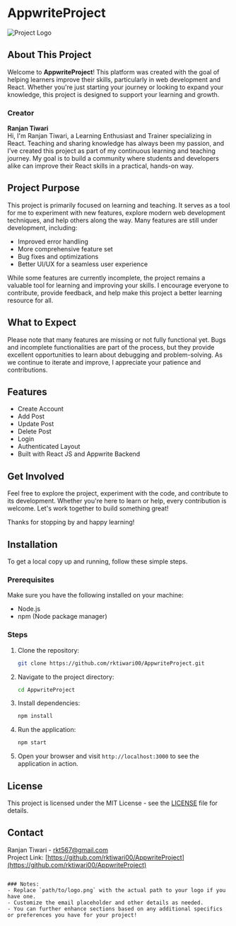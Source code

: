 # AppwriteProject

![Project Logo](path/to/logo.png) <!-- Optional logo -->

## About This Project

Welcome to **AppwriteProject**! This platform was created with the goal of helping learners improve their skills, particularly in web development and React. Whether you're just starting your journey or looking to expand your knowledge, this project is designed to support your learning and growth.

### Creator

**Ranjan Tiwari**  
Hi, I'm Ranjan Tiwari, a Learning Enthusiast and Trainer specializing in React. Teaching and sharing knowledge has always been my passion, and I’ve created this project as part of my continuous learning and teaching journey. My goal is to build a community where students and developers alike can improve their React skills in a practical, hands-on way.

## Project Purpose

This project is primarily focused on learning and teaching. It serves as a tool for me to experiment with new features, explore modern web development techniques, and help others along the way. Many features are still under development, including:

- Improved error handling
- More comprehensive feature set
- Bug fixes and optimizations
- Better UI/UX for a seamless user experience

While some features are currently incomplete, the project remains a valuable tool for learning and improving your skills. I encourage everyone to contribute, provide feedback, and help make this project a better learning resource for all.

## What to Expect

Please note that many features are missing or not fully functional yet. Bugs and incomplete functionalities are part of the process, but they provide excellent opportunities to learn about debugging and problem-solving. As we continue to iterate and improve, I appreciate your patience and contributions.

## Features

- Create Account
- Add Post
- Update Post
- Delete Post
- Login
- Authenticated Layout
- Built with React JS and Appwrite Backend

## Get Involved

Feel free to explore the project, experiment with the code, and contribute to its development. Whether you're here to learn or help, every contribution is welcome. Let's work together to build something great!

Thanks for stopping by and happy learning!

## Installation

To get a local copy up and running, follow these simple steps.

### Prerequisites

Make sure you have the following installed on your machine:

- Node.js
- npm (Node package manager)

### Steps

1. Clone the repository:
   ```bash
   git clone https://github.com/rktiwari00/AppwriteProject.git
   ```

2. Navigate to the project directory:
   ```bash
   cd AppwriteProject
   ```

3. Install dependencies:
   ```bash
   npm install
   ```

4. Run the application:
   ```bash
   npm start
   ```

5. Open your browser and visit `http://localhost:3000` to see the application in action.

## License

This project is licensed under the MIT License - see the [LICENSE](LICENSE) file for details.

## Contact

Ranjan Tiwari - [rkt567@gmail.com](mailto:rkt567@gmail.com)  
Project Link: [https://github.com/rktiwari00/AppwriteProject](https://github.com/rktiwari00/AppwriteProject)
```

### Notes:
- Replace `path/to/logo.png` with the actual path to your logo if you have one.
- Customize the email placeholder and other details as needed.
- You can further enhance sections based on any additional specifics or preferences you have for your project!